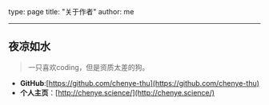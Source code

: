 type: page
title: "关于作者"
author: me

---

## 夜凉如水

> 一只喜欢coding，但是资质太差的狗。


- **GitHub**:[https://github.com/chenye-thu](https://github.com/chenye-thu)
- **个人主页**：[http://chenye.science/](http://chenye.science/)